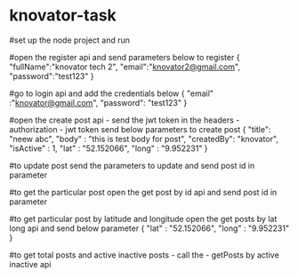 # knovator-task

#set up the node project and run

#open the register api and send parameters below to register
{
    "fullName":"knovator tech 2",
    "email":"knovator2@gmail.com",
    "password":"test123"
}

#go to login api and add the credentials below
{
     "email" :"knovator@gmail.com",
    "password": "test123"
}

#open the create post api -
send the jwt token in the headers - 
authorization - jwt token 
send below parameters to create post
{
   "title": "neew abc",
    "body" : "this is test body for post",
    "createdBy": "knovator",
    "isActive" : 1,
    "lat" : "52.152066",
"long" : "9.952231"
}

#to update post send the parameters to update and 
send post id in parameter

#to get the particular post open the get post by id api
and send post id in parameter

#to get particular post by latitude and longitude
open the get posts by lat long api and send below parameter
{
    "lat" : "52.152066",
"long" : "9.952231"
}

#to get total posts and active inactive posts -
call the - getPosts by active inactive api
